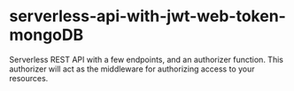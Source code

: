 # serverless-api-with-jwt-web-token-mongoDB
 Serverless REST API with a few endpoints, and an authorizer function. This authorizer will act as the middleware for authorizing access to your resources.
